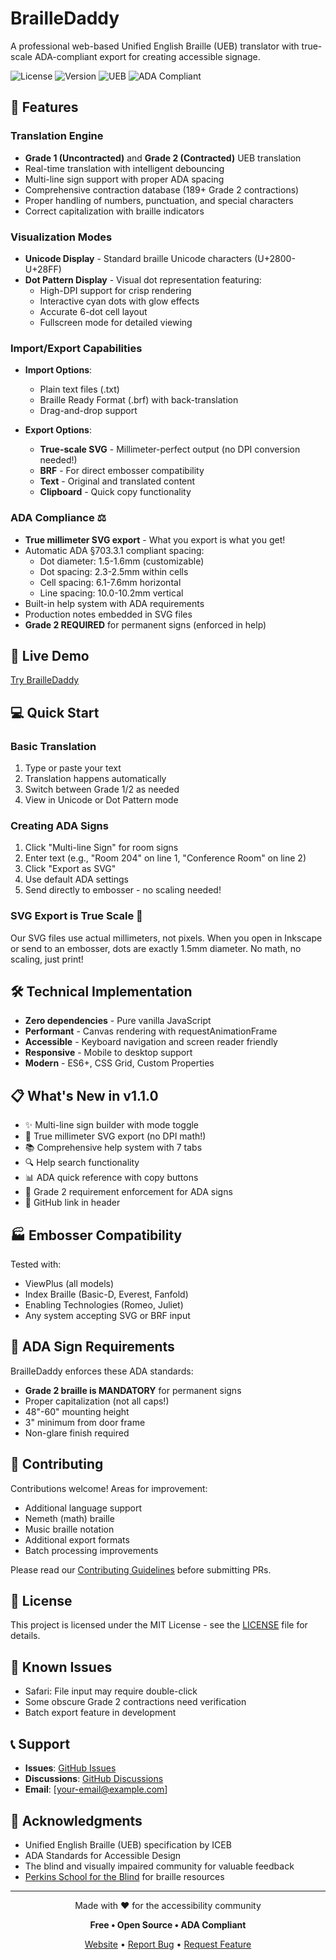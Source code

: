 # BrailleDaddy

A professional web-based Unified English Braille (UEB) translator with true-scale ADA-compliant export for creating accessible signage.

![License](https://img.shields.io/badge/license-MIT-blue.svg)
![Version](https://img.shields.io/badge/version-1.1.0-green.svg)
![UEB](https://img.shields.io/badge/UEB-Grade%201%20%26%202-brightgreen.svg)
![ADA Compliant](https://img.shields.io/badge/ADA-Compliant-blue.svg)

## 🎯 Features

### Translation Engine
- **Grade 1 (Uncontracted)** and **Grade 2 (Contracted)** UEB translation
- Real-time translation with intelligent debouncing
- Multi-line sign support with proper ADA spacing
- Comprehensive contraction database (189+ Grade 2 contractions)
- Proper handling of numbers, punctuation, and special characters
- Correct capitalization with braille indicators

### Visualization Modes
- **Unicode Display** - Standard braille Unicode characters (U+2800-U+28FF)
- **Dot Pattern Display** - Visual dot representation featuring:
  - High-DPI support for crisp rendering
  - Interactive cyan dots with glow effects
  - Accurate 6-dot cell layout
  - Fullscreen mode for detailed viewing

### Import/Export Capabilities
- **Import Options**:
  - Plain text files (.txt)
  - Braille Ready Format (.brf) with back-translation
  - Drag-and-drop support
  
- **Export Options**:
  - **True-scale SVG** - Millimeter-perfect output (no DPI conversion needed!)
  - **BRF** - For direct embosser compatibility
  - **Text** - Original and translated content
  - **Clipboard** - Quick copy functionality

### ADA Compliance ⚖️
- **True millimeter SVG export** - What you export is what you get!
- Automatic ADA §703.3.1 compliant spacing:
  - Dot diameter: 1.5-1.6mm (customizable)
  - Dot spacing: 2.3-2.5mm within cells
  - Cell spacing: 6.1-7.6mm horizontal
  - Line spacing: 10.0-10.2mm vertical
- Built-in help system with ADA requirements
- Production notes embedded in SVG files
- **Grade 2 REQUIRED** for permanent signs (enforced in help)

## 🚀 Live Demo

[Try BrailleDaddy](https://castironsill.github.io/brailledaddy/)

## 💻 Quick Start

### Basic Translation
1. Type or paste your text
2. Translation happens automatically
3. Switch between Grade 1/2 as needed
4. View in Unicode or Dot Pattern mode

### Creating ADA Signs
1. Click "Multi-line Sign" for room signs
2. Enter text (e.g., "Room 204" on line 1, "Conference Room" on line 2)
3. Click "Export as SVG"
4. Use default ADA settings
5. Send directly to embosser - no scaling needed!

### SVG Export is True Scale 🎯
Our SVG files use actual millimeters, not pixels. When you open in Inkscape or send to an embosser, dots are exactly 1.5mm diameter. No math, no scaling, just print!

## 🛠️ Technical Implementation

- **Zero dependencies** - Pure vanilla JavaScript
- **Performant** - Canvas rendering with requestAnimationFrame
- **Accessible** - Keyboard navigation and screen reader friendly
- **Responsive** - Mobile to desktop support
- **Modern** - ES6+, CSS Grid, Custom Properties

## 📋 What's New in v1.1.0

- ✨ Multi-line sign builder with mode toggle
- 📐 True millimeter SVG export (no DPI math!)
- 📚 Comprehensive help system with 7 tabs
- 🔍 Help search functionality
- 📊 ADA quick reference with copy buttons
- 🎯 Grade 2 requirement enforcement for ADA signs
- 🔗 GitHub link in header

## 🏭 Embosser Compatibility

Tested with:
- ViewPlus (all models)
- Index Braille (Basic-D, Everest, Fanfold)
- Enabling Technologies (Romeo, Juliet)
- Any system accepting SVG or BRF input

## 📏 ADA Sign Requirements

BrailleDaddy enforces these ADA standards:
- **Grade 2 braille is MANDATORY** for permanent signs
- Proper capitalization (not all caps!)
- 48"-60" mounting height
- 3" minimum from door frame
- Non-glare finish required

## 🤝 Contributing

Contributions welcome! Areas for improvement:
- Additional language support
- Nemeth (math) braille
- Music braille notation
- Additional export formats
- Batch processing improvements

Please read our [Contributing Guidelines](CONTRIBUTING.md) before submitting PRs.

## 📄 License

This project is licensed under the MIT License - see the [LICENSE](LICENSE) file for details.

## 🐛 Known Issues

- Safari: File input may require double-click
- Some obscure Grade 2 contractions need verification
- Batch export feature in development

## 📞 Support

- **Issues**: [GitHub Issues](https://github.com/castironsill/brailledaddy/issues)
- **Discussions**: [GitHub Discussions](https://github.com/castironsill/brailledaddy/discussions)
- **Email**: [your-email@example.com]

## 🙏 Acknowledgments

- Unified English Braille (UEB) specification by ICEB
- ADA Standards for Accessible Design
- The blind and visually impaired community for valuable feedback
- [Perkins School for the Blind](https://www.perkins.org/) for braille resources

---

<div align="center">
Made with ❤️ for the accessibility community

**Free • Open Source • ADA Compliant**

[Website](https://castironsill.github.io/brailledaddy/) • [Report Bug](https://github.com/castironsill/brailledaddy/issues) • [Request Feature](https://github.com/castironsill/brailledaddy/issues)
</div>